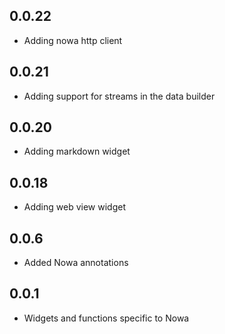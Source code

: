 ## 0.0.22
* Adding nowa http client

## 0.0.21
* Adding support for streams in the data builder

## 0.0.20
* Adding markdown widget

## 0.0.18
* Adding web view widget

## 0.0.6
* Added Nowa annotations


## 0.0.1
* Widgets and functions specific to Nowa
